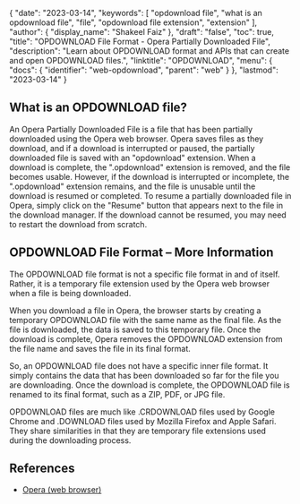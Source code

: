 {
  "date": "2023-03-14",
  "keywords": [
    "opdownload file",
    "what is an opdownload file",
    "file",
    "opdownload file extension",
    "extension"
  ],
  "author": {
    "display_name": "Shakeel Faiz"
  },
  "draft": "false",
  "toc": true,
  "title": "OPDOWNLOAD File Format - Opera Partially Downloaded File",
  "description": "Learn about OPDOWNLOAD format and APIs that can create and open OPDOWNLOAD files.",
  "linktitle": "OPDOWNLOAD",
  "menu": {
    "docs": {
      "identifier": "web-opdownload",
      "parent": "web"
    }
  },
  "lastmod": "2023-03-14"
}

## What is an OPDOWNLOAD file?

An Opera Partially Downloaded File is a file that has been partially downloaded using the Opera web browser. Opera saves files as they download, and if a download is interrupted or paused, the partially downloaded file is saved with an "opdownload" extension. When a download is complete, the ".opdownload" extension is removed, and the file becomes usable. However, if the download is interrupted or incomplete, the ".opdownload" extension remains, and the file is unusable until the download is resumed or completed. To resume a partially downloaded file in Opera, simply click on the "Resume" button that appears next to the file in the download manager. If the download cannot be resumed, you may need to restart the download from scratch.

## OPDOWNLOAD File Format – More Information

The OPDOWNLOAD file format is not a specific file format in and of itself. Rather, it is a temporary file extension used by the Opera web browser when a file is being downloaded.

When you download a file in Opera, the browser starts by creating a temporary OPDOWNLOAD file with the same name as the final file. As the file is downloaded, the data is saved to this temporary file. Once the download is complete, Opera removes the OPDOWNLOAD extension from the file name and saves the file in its final format.

So, an OPDOWNLOAD file does not have a specific inner file format. It simply contains the data that has been downloaded so far for the file you are downloading. Once the download is complete, the OPDOWNLOAD file is renamed to its final format, such as a ZIP, PDF, or JPG file.

OPDOWNLOAD files are much like .CRDOWNLOAD files used by Google Chrome and .DOWNLOAD files used by Mozilla Firefox and Apple Safari. They share similarities in that they are temporary file extensions used during the downloading process.

## References
* [Opera (web browser)](https://en.wikipedia.org/wiki/Opera_(web_browser))
